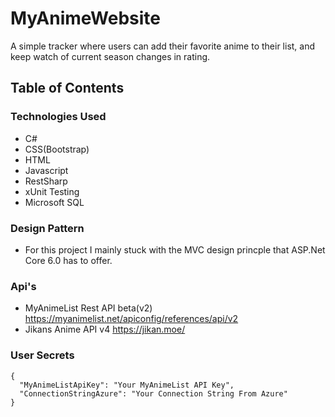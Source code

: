 # MyAnimeWebsite
A simple tracker where users can add their favorite anime to their list, and keep watch of current season changes in rating.

## Table of Contents
### Technologies Used
* C#
* CSS(Bootstrap)
* HTML
* Javascript
* RestSharp
* xUnit Testing
* Microsoft SQL

### Design Pattern
* For this project I mainly stuck with the MVC design princple that ASP.Net Core 6.0 has to offer.

### Api's
* MyAnimeList Rest API beta(v2) https://myanimelist.net/apiconfig/references/api/v2
* Jikans Anime API v4 https://jikan.moe/

### User Secrets 
```
{
  "MyAnimeListApiKey": "Your MyAnimeList API Key",
  "ConnectionStringAzure": "Your Connection String From Azure"
}
```
